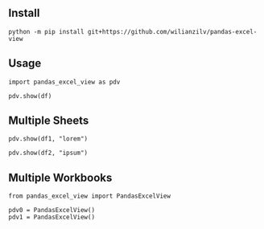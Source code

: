 ## Install
```
python -m pip install git+https://github.com/wilianzilv/pandas-excel-view
```

## Usage
```
import pandas_excel_view as pdv

pdv.show(df)
```


## Multiple Sheets
```
pdv.show(df1, "lorem")

pdv.show(df2, "ipsum")
```

## Multiple Workbooks
```
from pandas_excel_view import PandasExcelView

pdv0 = PandasExcelView()
pdv1 = PandasExcelView()
```




